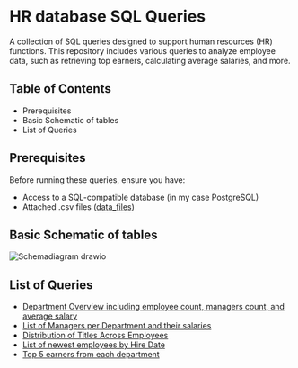 # HR database SQL Queries

A collection of SQL queries designed to support human resources (HR) functions. This repository includes various queries to analyze employee data, such as retrieving top earners, calculating average salaries, and more.

## Table of Contents

- Prerequisites
- Basic Schematic of tables
- List of Queries



## Prerequisites

Before running these queries, ensure you have:

- Access to a SQL-compatible database (in my case PostgreSQL)
- Attached .csv files ([data_files](/data_files))

## Basic Schematic of tables

![Schemadiagram drawio](https://github.com/user-attachments/assets/098e6d03-f31c-462b-b494-243fa7cbd9a7)



## List of Queries

- [Department Overview including employee count, managers count, and average salary](SQL_queries/1.Department_Overview.sql)
- [List of Managers per Department and their salaries](SQL_queries/2.List_of_Managers_per_Department_and_their_salaries.sql)
- [Distribution of Titles Across Employees](SQL_queries/3.Distribution_of_Titles_Across_Employees.sql)
- [List of newest employees by Hire Date](SQL_queries/4.Employee_details_by_hiring_date.sql)
- [Top 5 earners from each department](SQL_queries/5.Top_5_earners_by_each_department.sql)
